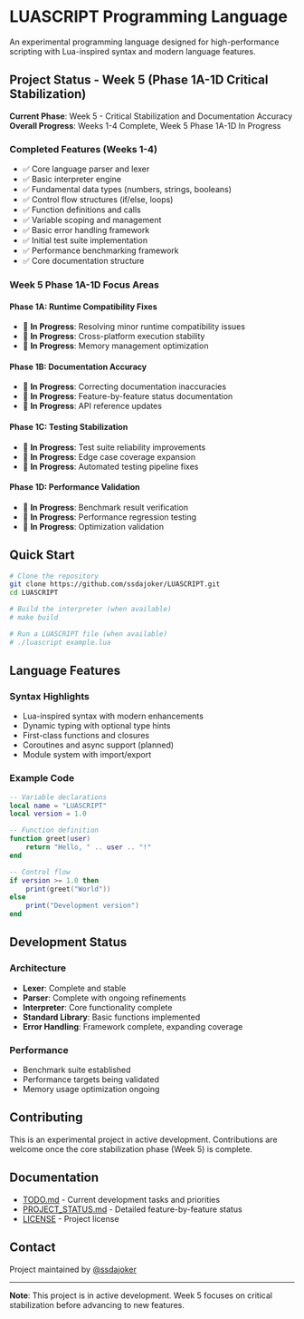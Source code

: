 # LUASCRIPT Programming Language

An experimental programming language designed for high-performance scripting with Lua-inspired syntax and modern language features.

## Project Status - Week 5 (Phase 1A-1D Critical Stabilization)

**Current Phase**: Week 5 - Critical Stabilization and Documentation Accuracy
**Overall Progress**: Weeks 1-4 Complete, Week 5 Phase 1A-1D In Progress

### Completed Features (Weeks 1-4)
- ✅ Core language parser and lexer
- ✅ Basic interpreter engine
- ✅ Fundamental data types (numbers, strings, booleans)
- ✅ Control flow structures (if/else, loops)
- ✅ Function definitions and calls
- ✅ Variable scoping and management
- ✅ Basic error handling framework
- ✅ Initial test suite implementation
- ✅ Performance benchmarking framework
- ✅ Core documentation structure

### Week 5 Phase 1A-1D Focus Areas

#### Phase 1A: Runtime Compatibility Fixes
- 🔄 **In Progress**: Resolving minor runtime compatibility issues
- 🔄 **In Progress**: Cross-platform execution stability
- 🔄 **In Progress**: Memory management optimization

#### Phase 1B: Documentation Accuracy
- 🔄 **In Progress**: Correcting documentation inaccuracies
- 🔄 **In Progress**: Feature-by-feature status documentation
- 🔄 **In Progress**: API reference updates

#### Phase 1C: Testing Stabilization
- 🔄 **In Progress**: Test suite reliability improvements
- 🔄 **In Progress**: Edge case coverage expansion
- 🔄 **In Progress**: Automated testing pipeline fixes

#### Phase 1D: Performance Validation
- 🔄 **In Progress**: Benchmark result verification
- 🔄 **In Progress**: Performance regression testing
- 🔄 **In Progress**: Optimization validation

## Quick Start

```bash
# Clone the repository
git clone https://github.com/ssdajoker/LUASCRIPT.git
cd LUASCRIPT

# Build the interpreter (when available)
# make build

# Run a LUASCRIPT file (when available)
# ./luascript example.lua
```

## Language Features

### Syntax Highlights
- Lua-inspired syntax with modern enhancements
- Dynamic typing with optional type hints
- First-class functions and closures
- Coroutines and async support (planned)
- Module system with import/export

### Example Code
```lua
-- Variable declarations
local name = "LUASCRIPT"
local version = 1.0

-- Function definition
function greet(user)
    return "Hello, " .. user .. "!"
end

-- Control flow
if version >= 1.0 then
    print(greet("World"))
else
    print("Development version")
end
```

## Development Status

### Architecture
- **Lexer**: Complete and stable
- **Parser**: Complete with ongoing refinements
- **Interpreter**: Core functionality complete
- **Standard Library**: Basic functions implemented
- **Error Handling**: Framework complete, expanding coverage

### Performance
- Benchmark suite established
- Performance targets being validated
- Memory usage optimization ongoing

## Contributing

This is an experimental project in active development. Contributions are welcome once the core stabilization phase (Week 5) is complete.

## Documentation

- [TODO.md](TODO.md) - Current development tasks and priorities
- [PROJECT_STATUS.md](PROJECT_STATUS.md) - Detailed feature-by-feature status
- [LICENSE](LICENSE) - Project license

## Contact

Project maintained by [@ssdajoker](https://github.com/ssdajoker)

---

**Note**: This project is in active development. Week 5 focuses on critical stabilization before advancing to new features.
